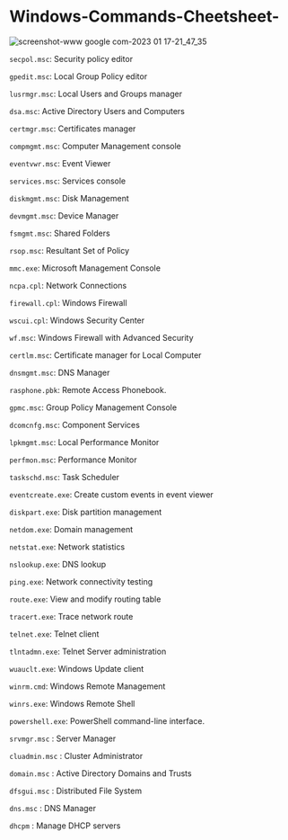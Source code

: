 # Windows-Commands-Cheetsheet-


![screenshot-www google com-2023 01 17-21_47_35](https://user-images.githubusercontent.com/86381942/213094256-524c8872-4fc2-435c-90c0-19bea4617e25.png)

`secpol.msc`: Security policy editor

`gpedit.msc`: Local Group Policy editor

`lusrmgr.msc`: Local Users and Groups manager

`dsa.msc`: Active Directory Users and Computers

`certmgr.msc`: Certificates manager

`compmgmt.msc`: Computer Management console

`eventvwr.msc`: Event Viewer

`services.msc`: Services console

`diskmgmt.msc`: Disk Management

`devmgmt.msc`: Device Manager

`fsmgmt.msc`: Shared Folders

`rsop.msc`: Resultant Set of Policy

`mmc.exe`: Microsoft Management Console

`ncpa.cpl`: Network Connections

`firewall.cpl`: Windows Firewall

`wscui.cpl`: Windows Security Center


`wf.msc`: Windows Firewall with Advanced Security

`certlm.msc`: Certificate manager for Local Computer

`dnsmgmt.msc`: DNS Manager

`rasphone.pbk`: Remote Access Phonebook.

`gpmc.msc`: Group Policy Management Console

`dcomcnfg.msc`: Component Services

`lpkmgmt.msc`: Local Performance Monitor

`perfmon.msc`: Performance Monitor

`taskschd.msc`: Task Scheduler

`eventcreate.exe`: Create custom events in event viewer

`diskpart.exe`: Disk partition management

`netdom.exe`: Domain management

`netstat.exe`: Network statistics

`nslookup.exe`: DNS lookup

`ping.exe`: Network connectivity testing

`route.exe`: View and modify routing table

`tracert.exe`: Trace network route

`telnet.exe`: Telnet client

`tlntadmn.exe`: Telnet Server administration

`wuauclt.exe`: Windows Update client

`winrm.cmd`: Windows Remote Management

`winrs.exe`: Windows Remote Shell

`powershell.exe`: PowerShell command-line interface.

`srvmgr.msc` : Server Manager

`cluadmin.msc` : Cluster Administrator

`domain.msc` : Active Directory Domains and Trusts

`dfsgui.msc` : Distributed File System

`dns.msc` : DNS Manager

`dhcpm` : Manage DHCP servers



